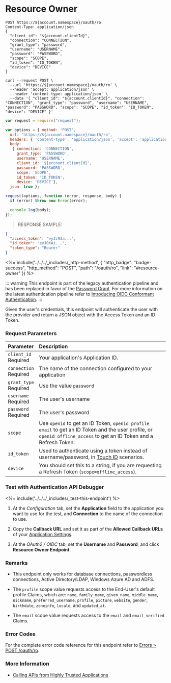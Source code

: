 # Resource Owner

```http
POST https://${account.namespace}/oauth/ro
Content-Type: application/json
{
  "client_id": "${account.clientId}",
  "connection": "CONNECTION",
  "grant_type": "password",
  "username": "USERNAME",
  "password": "PASSWORD",
  "scope": "SCOPE",
  "id_token": "ID_TOKEN",
  "device": "DEVICE"
}
```

```shell
curl --request POST \
  --url 'https://${account.namespace}/oauth/ro' \
  --header 'accept: application/json' \
  --header 'content-type: application/json' \
  --data '{ "client_id": "${account.clientId}", "connection": "CONNECTION", "grant_type": "password", "username": "USERNAME", "password": "PASSWORD", "scope": "SCOPE", "id_token": "ID_TOKEN", "device": "DEVICE" }'
```

```javascript
var request = require("request");

var options = { method: 'POST',
  url: 'https://${account.namespace}/oauth/ro',
  headers: { 'content-type': 'application/json', 'accept': 'application/json' },
  body:
   { connection: 'CONNECTION',
     grant_type: 'PASSWORD',
     username: 'USERNAME',
     client_id: '${account.clientId}',
     password: 'PASSWORD',
     scope: 'SCOPE',
     id_token: 'ID_TOKEN',
     device: 'DEVICE'},
  json: true };

request(options, function (error, response, body) {
  if (error) throw new Error(error);

  console.log(body);
});
```

> RESPONSE SAMPLE:

```JSON
{
  "access_token": "eyJz93a...",
  "id_token": "eyJ0XAi...",
  "token_type": "Bearer"
}
```

<%= include('../../../_includes/_http-method', {
  "http_badge": "badge-success",
  "http_method": "POST",
  "path": "/oauth/ro",
  "link": "#resource-owner"
}) %>

::: warning
This endpoint is part of the legacy authentication pipeline and has been replaced in favor of the [Password Grant](#resource-owner-password). For more information on the latest authentication pipeline refer to [Introducing OIDC Conformant Authentication](/api-auth/intro).
:::

Given the user's credentials, this endpoint will authenticate the user with the provider and return a JSON object with the Access Token and an ID Token.

### Request Parameters

| Parameter        | Description |
|:-----------------|:------------|
| `client_id` <br/><span class="label label-danger">Required</span> | Your application's Application ID. |
| `connection` <br/><span class="label label-danger">Required</span> | The name of the connection configured to your application |
| `grant_type` <br/><span class="label label-danger">Required</span> | Use the value `password` |
| `username` <br/><span class="label label-danger">Required</span> | The user's username |
| `password` <br/><span class="label label-danger">Required</span> | The user's password |
| `scope` | Use `openid` to get an ID Token, `openid profile email` to get an ID Token and the user profile, or `openid offline_access` to get an ID Token and a Refresh Token. |
| `id_token` | Used to authenticate using a token instead of username/password, in [Touch ID](/libraries/lock-ios/touchid-authentication) scenarios. |
| `device` | You should set this to a string, if you are requesting a Refresh Token (`scope=offline_access`). |

### Test with Authentication API Debugger

<%= include('../../../_includes/_test-this-endpoint') %>

1. At the *Configuration* tab, set the **Application** field to the application you want to use for the test, and **Connection** to the name of the connection to use.

1. Copy the **Callback URL** and set it as part of the **Allowed Callback URLs** of your [Application Settings](${manage_url}/#/applications).

1. At the *OAuth2 / OIDC* tab, set the **Username** and **Password**, and click **Resource Owner Endpoint**.

### Remarks

- This endpoint only works for database connections, passwordless connections, Active Directory/LDAP, Windows Azure AD and ADFS.

- The `profile` scope value requests access to the End-User's default profile Claims, which are: `name`, `family_name`, `given_name`, `middle_name`, `nickname`, `preferred_username`, `profile`, `picture`, `website`, `gender`, `birthdate`, `zoneinfo`, `locale`, and `updated_at`.

- The `email` scope value requests access to the `email` and `email_verified` Claims.

### Error Codes

For the complete error code reference for this endpoint refer to [Errors > POST /oauth/ro](#post-oauth-ro).

### More Information

- [Calling APIs from Highly Trusted Applications](/api-auth/grant/password)
